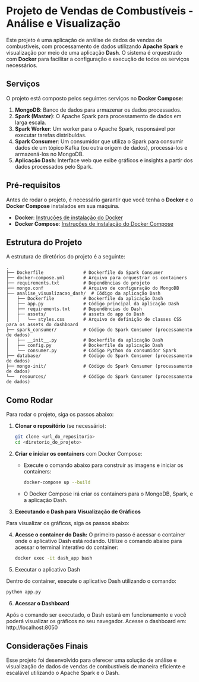 
# Projeto de Vendas de Combustíveis - Análise e Visualização

Este projeto é uma aplicação de análise de dados de vendas de combustíveis, com processamento de dados utilizando **Apache Spark** e visualização por meio de uma aplicação **Dash**. O sistema é orquestrado com **Docker** para facilitar a configuração e execução de todos os serviços necessários.

## Serviços

O projeto está composto pelos seguintes serviços no **Docker Compose**:

1. **MongoDB**: Banco de dados para armazenar os dados processados.
2. **Spark (Master)**: O Apache Spark para processamento de dados em larga escala.
3. **Spark Worker**: Um worker para o Apache Spark, responsável por executar tarefas distribuídas.
4. **Spark Consumer**: Um consumidor que utiliza o Spark para consumir dados de um tópico Kafka (ou outra origem de dados), processá-los e armazená-los no MongoDB.
5. **Aplicação Dash**: Interface web que exibe gráficos e insights a partir dos dados processados pelo Spark.

## Pré-requisitos

Antes de rodar o projeto, é necessário garantir que você tenha o **Docker** e o **Docker Compose** instalados em sua máquina.

- **Docker**: [Instruções de instalação do Docker](https://docs.docker.com/get-docker/)
- **Docker Compose**: [Instruções de instalação do Docker Compose](https://docs.docker.com/compose/install/)

## Estrutura do Projeto

A estrutura de diretórios do projeto é a seguinte:

```plaintext
.
├── Dockerfile               # Dockerfile do Spark Consumer
├── docker-compose.yml       # Arquivo para orquestrar os containers
├── requirements.txt         # Dependências do projeto
├── mongo.conf               # Arquivo de configuração do MongoDB
├── analise_visualizacao_dash/  # Código da aplicação Dash
│   ├── Dockerfile           # Dockerfile da aplicação Dash
│   ├── app.py               # Código principal da aplicação Dash
│   ├── requirements.txt     # Dependências do Dash
│   ├── assets/              # assets do app do Dash
│   │   └── styles.css       # Arquivo de definição de classes CSS para os assets do dashboard
├── spark_consumer/          # Código do Spark Consumer (processamento de dados)
│   ├── __init__.py          # Dockerfile da aplicação Dash
│   ├── config.py            # Dockerfile da aplicação Dash
│   └── consumer.py          # Código Python do consumidor Spark
├── database/                # Código do Spark Consumer (processamento de dados)
├── mongo-init/              # Código do Spark Consumer (processamento de dados)
└──  resources/              # Código do Spark Consumer (processamento de dados)
```

## Como Rodar

Para rodar o projeto, siga os passos abaixo:

1. **Clonar o repositório** (se necessário):
   ```bash
   git clone <url_do_repositorio>
   cd <diretorio_do_projeto>
   ```

2. **Criar e iniciar os containers** com Docker Compose:
   - Execute o comando abaixo para construir as imagens e iniciar os containers:
     ```bash
     docker-compose up --build
     ```
   - O Docker Compose irá criar os containers para o MongoDB, Spark, e a aplicação Dash.


3. **Executando o Dash para Visualização de Gráficos**

Para visualizar os gráficos, siga os passos abaixo:

4. **Acesse o container do Dash:**
   O primeiro passo é acessar o container onde o aplicativo Dash está rodando. Utilize o comando abaixo para acessar o terminal interativo do container:

   ```bash
   docker exec -it dash_app bash
   ``` 
5. Executar o aplicativo Dash

Dentro do container, execute o aplicativo Dash utilizando o comando:

```bash
python app.py
```

6. **Acessar o Dashboard**

Após o comando ser executado, o Dash estará em funcionamento e você poderá visualizar os gráficos no seu navegador. Acesse o dashboard em:
http://localhost:8050


## Considerações Finais

Esse projeto foi desenvolvido para oferecer uma solução de análise e visualização de dados de vendas de combustíveis de maneira eficiente e escalável utilizando o Apache Spark e o Dash.
